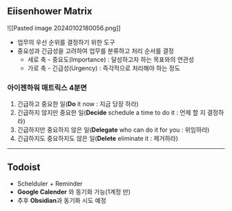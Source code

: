 ## Eiisenhower Matrix
![[Pasted image 20240102180056.png]]
- 업무의 우선 순위를 결정하기 위한 도구
- 중요성과 긴급성을 고려하여 업무를 분류하고 처리 순서를 결정
	- 세로 축 - 중요도(Importance) : 달성하고자 하는 목표와의 연관성
	- 가로 축 - 긴급성(Urgency) : 즉각적으로 처리해야 하는 정도
### 아이젠하워 매트릭스 4분면
1. 긴급하고 중요한 일(**Do** it now : 지금 당장 하라)
2. 긴급하지 않지만 중요한 일(**Decide** schedule a time to do it : 언제 할 지 결정하라)
3. 긴급하지만 중요하지 않은 일(**Delegate** who can do it for you : 위임하라)
4. 긴급하지도 중요하지도 않은 일(**Delete** eliminate it : 제거하라)
---
## Todoist
- Schelduler + Reminder
- **Google Calender** 와 동기화 가능(1계정 만)
- 추후 **Obsidian**과 동기화 시도 예정